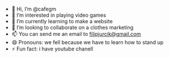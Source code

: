 - 👋 Hi, I’m @cafegm
- 👀 I’m interested in playing video games
- 🌱 I’m currently learning to make a website
- 💞️ I’m looking to collaborate on a clothes marketing
- 📫 You can send me an email to filipjurcik@gmail.com 
- 😄 Pronouns: we fell because we have to learn how to stand up
- ⚡ Fun fact: i have youtube chanell

<!---
cafegm/cafegm is a ✨ special ✨ repository because its `README.md` (this file) appears on your GitHub profile.
You can click the Preview link to take a look at your changes.
--->
